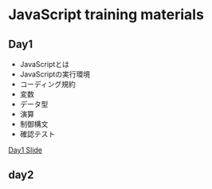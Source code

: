# JavaScript training materials

## Day1

- JavaScriptとは
- JavaScriptの実行環境
- コーディング規約
- 変数
- データ型
- 演算
- 制御構文
- 確認テスト

[Day1 Slide](https://seika0pom.github.io/jsSummary/slides/day1.html)


## day2
